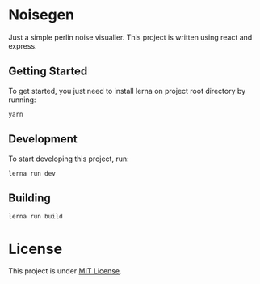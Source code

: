 # Noisegen

Just a simple perlin noise visualier. This project is written using react and express.

## Getting Started

To get started, you just need to install lerna on project root directory by running:

```
yarn
```

## Development

To start developing this project, run:

```
lerna run dev
```

## Building

```
lerna run build
```

# License

This project is under [MIT License](./LICENSE).
